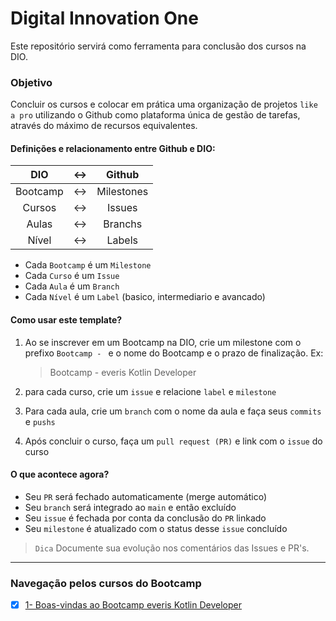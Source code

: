 # Digital Innovation One
Este repositório servirá como ferramenta para conclusão dos cursos na DIO.

### Objetivo

Concluir os cursos e colocar em prática uma organização de projetos `like a pro`
utilizando o Github como plataforma única de gestão de tarefas, através do máximo
de recursos equivalentes.


#### Definições e relacionamento entre Github e DIO:

| DIO | <-> | Github |
| :---: | :---: | :---:|
| Bootcamp | <-> | Milestones |
| Cursos | <-> | Issues |
| Aulas | <-> | Branchs
| Nível | <-> | Labels

- Cada `Bootcamp` é um `Milestone`  
- Cada `Curso` é um `Issue`  
- Cada `Aula` é um `Branch`
- Cada `Nível` é um `Label` (basico, intermediario e avancado)

#### Como usar este template?

1. Ao se inscrever em um Bootcamp na DIO, crie um milestone com o prefixo `Bootcamp - ` e o nome do Bootcamp 
e o prazo de finalização.
Ex: 
   >Bootcamp - everis Kotlin Developer
    
1. para cada curso, crie um `issue` e relacione `label` e `milestone`
1. Para cada aula, crie um `branch` com o nome da aula e faça seus `commits` e `pushs`
1. Após concluir o curso, faça um `pull request (PR)` e link com o `issue` do curso

#### O que acontece agora?
- Seu `PR` será fechado automaticamente (merge automático)
- Seu `branch` será integrado ao `main` e então excluído
- Seu `issue` é fechada por conta da conclusão do `PR` linkado
- Seu `milestone` é atualizado com o status desse `issue` concluído

> `Dica` Documente sua evolução nos comentários das Issues e PR's.

---

### Navegação pelos cursos do Bootcamp

- [x] [1- Boas-vindas ao Bootcamp everis Kotlin Developer](./1%20-%20boas%20vindas%20everis)
